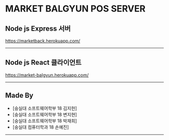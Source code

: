 # MARKET BALGYUN POS SERVER
## Node js Express 서버
https://marketback.herokuapp.com/

---
## Node js React 클라이언트
https://market-balgyun.herokuapp.com/

---

## Made By
- [숭실대 소프트웨어학부 18 김지헌]
- [숭실대 소프트웨어학부 18 변지현]
- [숭실대 소프트웨어학부 18 박재희]
- [숭실대 컴퓨터학과 18 손예진]

---
